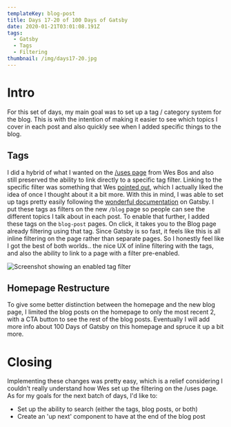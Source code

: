 ```yaml
---
templateKey: blog-post
title: Days 17-20 of 100 Days of Gatsby
date: 2020-01-21T03:01:08.191Z
tags:
  - Gatsby
  - Tags
  - Filtering
thumbnail: /img/days17-20.jpg
---
```

# Intro

For this set of days, my main goal was to set up a tag / category system for the blog. This is with the intention of making it easier to see which topics I cover in each post and also quickly see when I added specific things to the blog. 

## Tags

I did a hybrid of what I wanted on the [/uses page](https://uses.tech/) from Wes Bos and also still preserved the ability to link directly to a specific tag filter. Linking to the specific filter was something that Wes [pointed out](https://twitter.com/wesbos/status/1215310634226724864?s=20), which I actually liked the idea of once I thought about it a bit more. With this in mind, I was able to set up tags pretty easily following the [wonderful documentation](https://www.gatsbyjs.org/docs/adding-tags-and-categories-to-blog-posts/) on Gatsby. I put these tags as filters on the new `/blog` page so people can see the different topics I talk about in each post. To enable that further, I added these tags on the `blog-post` pages. On click, it takes you to the Blog page already filtering using that tag. Since Gatsby is so fast, it feels like this is all inline filtering on the page rather than separate pages. So I honestly feel like I got the best of both worlds.. the nice UX of inline filtering with the tags, and also the ability to link to a page with a filter pre-enabled. 

![Screenshot showing an enabled tag filter](/img/screen-shot-2020-01-20-at-9.00.31-pm.png "Tag filter")

## Homepage Restructure

To give some better distinction between the homepage and the new blog page, I limited the blog posts on the homepage to only the most recent 2, with a CTA button to see the rest of the blog posts. Eventually I will add more info about 100 Days of Gatsby on this homepage and spruce it up a bit more.

# Closing

Implementing these changes was pretty easy, which is a relief considering I couldn't really understand how Wes set up the filtering on the /uses page. As for my goals for the next batch of days, I'd like to:

* Set up the ability to search (either the tags, blog posts, or both)
* Create an 'up next' component to have at the end of the blog post
